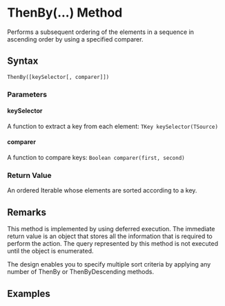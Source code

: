 # ThenBy(...) Method
Performs a subsequent ordering of the elements in a sequence in ascending order by using a specified comparer.

## Syntax
```
ThenBy([keySelector[, comparer]])
```

### Parameters

#### keySelector
A function to extract a key from each element: ```TKey keySelector(TSource)```

#### comparer
A function to compare keys: ```Boolean comparer(first, second)```

### Return Value
An ordered Iterable whose elements are sorted according to a key.

## Remarks
This method is implemented by using deferred execution. The immediate return value is an object that stores all the information that is required to perform the action. The query represented by this method is not executed until the object is enumerated.

The design enables you to specify multiple sort criteria by applying any number of ThenBy or ThenByDescending methods.

## Examples




